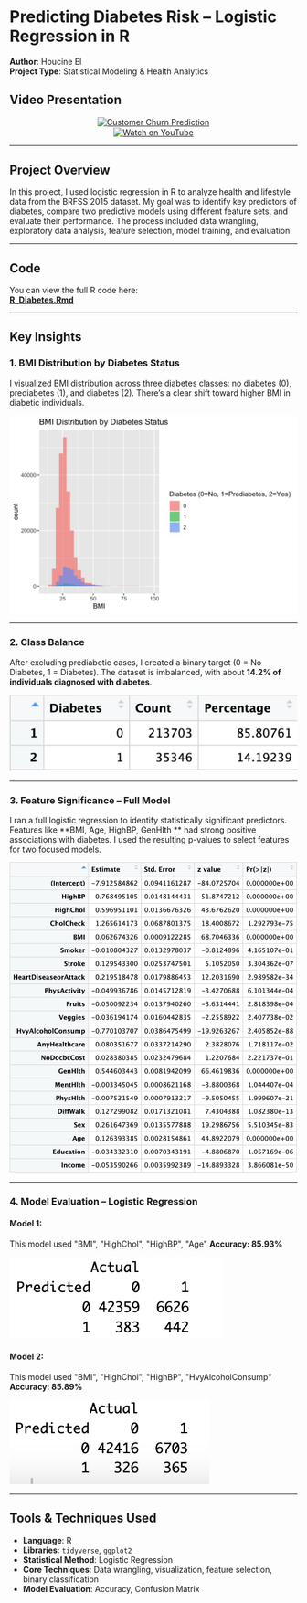 # Predicting Diabetes Risk – Logistic Regression in R  
**Author**: Houcine El  
**Project Type**: Statistical Modeling & Health Analytics  
## Video Presentation

<div align="center">
  <a href="https://youtu.be/O0pOPQngssI">
    <img src="https://img.youtube.com/vi/O0pOPQngssI/mqdefault.jpg" alt="Customer Churn Prediction" width="400">
  </a>
  <br>
  <a href="https://youtu.be/O0pOPQngssI">
    <img src="https://img.shields.io/badge/Watch_Video-FF0000?style=for-the-badge&logo=youtube&logoColor=white" alt="Watch on YouTube" style="vertical-align:middle">
  </a>
</div>

---

## Project Overview  
In this project, I used logistic regression in R to analyze health and lifestyle data from the BRFSS 2015 dataset. My goal was to identify key predictors of diabetes, compare two predictive models using different feature sets, and evaluate their performance. The process included data wrangling, exploratory data analysis, feature selection, model training, and evaluation.

---


## Code

You can view the full R code here:  
**[R_Diabetes.Rmd](R_Diabetes.Rmd)**  

---

## Key Insights

### 1. BMI Distribution by Diabetes Status  
I visualized BMI distribution across three diabetes classes: no diabetes (0), prediabetes (1), and diabetes (2). There’s a clear shift toward higher BMI in diabetic individuals.

![BMI Histogram](bmi_histogram.png)

---

### 2. Class Balance  
After excluding prediabetic cases, I created a binary target (0 = No Diabetes, 1 = Diabetes). The dataset is imbalanced, with about **14.2% of individuals diagnosed with diabetes**.

![Class Balance](class_balance.png)

---

### 3. Feature Significance – Full Model  
I ran a full logistic regression to identify statistically significant predictors. Features like **BMI, Age, HighBP, GenHlth ** had strong positive associations with diabetes. I used the resulting p-values to select features for two focused models.

![Feature Significance](feature_significance_table.png)

---

### 4. Model Evaluation – Logistic Regression

#### Model 1: 
This model used "BMI", "HighChol", "HighBP", "Age" 
**Accuracy: 85.93%**

![Model 1 Confusion Matrix](model1_evaluation.png)

#### Model 2:
This model used "BMI", "HighChol", "HighBP", "HvyAlcoholConsump"
**Accuracy: 85.89%**

![Model 2 Confusion Matrix](model2_evaluation.png)

---

## Tools & Techniques Used  
- **Language**: R  
- **Libraries**: `tidyverse`, `ggplot2`  
- **Statistical Method**: Logistic Regression  
- **Core Techniques**: Data wrangling, visualization, feature selection, binary classification  
- **Model Evaluation**: Accuracy, Confusion Matrix  
